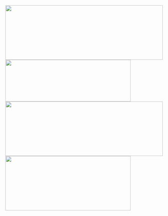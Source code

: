 <!-- <img src="https://img.shields.io/badge/Docker-2CA5E0?style=for-the-badge&logo=docker&logoColor=white" /> <img src="https://img.shields.io/badge/kubernetes-326ce5.svg?&style=for-the-badge&logo=kubernetes&logoColor=white" /> -->

<!-- <table border="0" cellpadding="0" frame="none" rules="none" style="background: white; border: none"> -->

<!-- <tr style="background: white; border: none"> -->
    
<!-- <td style="background: white; border: none">
  <img align="center" src="https://github-profile-summary-cards.vercel.app/api/cards/profile-details?username=kelein&theme=github" />
</td> -->

    
<!--<td><img src="https://activity-graph.herokuapp.com/graph?username=kelein&theme=minimal" /></td>-->
    
<!-- <td style="background: white; border: none">
  <img align="center" src="https://github-readme-streak-stats.herokuapp.com/?user=kelein" />
</td>
</tr> -->
  
<!-- <tr style="background: white; border: none">
<td style="background: white; border: none">
<img align="center" src="https://github-readme-stats.vercel.app/api?username=kelein&count_private=true&show_icons=true&include_all_commits=true&hide=contribs&count_private=true&hide_rank=false" />
</td> -->

<!-- <td style="background: white; border: none">
<img align="center" src="https://github-readme-stats.vercel.app/api/top-langs?username=kelein&layout=compact&langs_count=6" />
</td> -->
    
<!--
<td>
<img src="http://github-profile-summary-cards.vercel.app/api/cards/repos-per-language?username=kelein&theme=default" />
</td>   
-->
</tr>
  
<!-- </table> -->


<!-- ### Hi there 👋 -->

<!--
**kelein/kelein** is a ✨ _special_ ✨ repository because its `README.md` (this file) appears on your GitHub profile.

Here are some ideas to get you started:

- 🔭 I’m currently working on ...
- 🌱 I’m currently learning ...
- 👯 I’m looking to collaborate on ...
- 🤔 I’m looking for help with ...
- 💬 Ask me about ...
- 📫 How to reach me: ...
- 😄 Pronouns: ...
- ⚡ Fun fact: ...
-->



<!-- | ![](https://github-profile-summary-cards.vercel.app/api/cards/profile-details?username=kelein&theme=github) | ![](https://github-readme-streak-stats.herokuapp.com/?user=kelein) |
|:-------:|:-------:|
| ![](https://github-readme-stats.vercel.app/api?username=kelein&count_private=true&show_icons=true&include_all_commits=true&hide=contribs&count_private=true&hide_rank=false) | ![](https://github-readme-stats.vercel.app/api/top-langs?username=kelein&layout=compact&langs_count=6) | -->

<img align="left" width="490" height="170" src="https://github-profile-summary-cards.vercel.app/api/cards/profile-details?username=kelein&theme=github" />

<img align="left" width="390" height="130" src="https://github-readme-streak-stats.herokuapp.com/?user=kelein" />

<img align="left" width="490" height="170" src="https://github-readme-stats.vercel.app/api?username=kelein&count_private=true&show_icons=true&include_all_commits=true&hide=contribs&count_private=true&hide_rank=false" />

<img align="left" width="390" height="170" src="https://github-readme-stats.vercel.app/api/top-langs?username=kelein&layout=compact&langs_count=6" />
